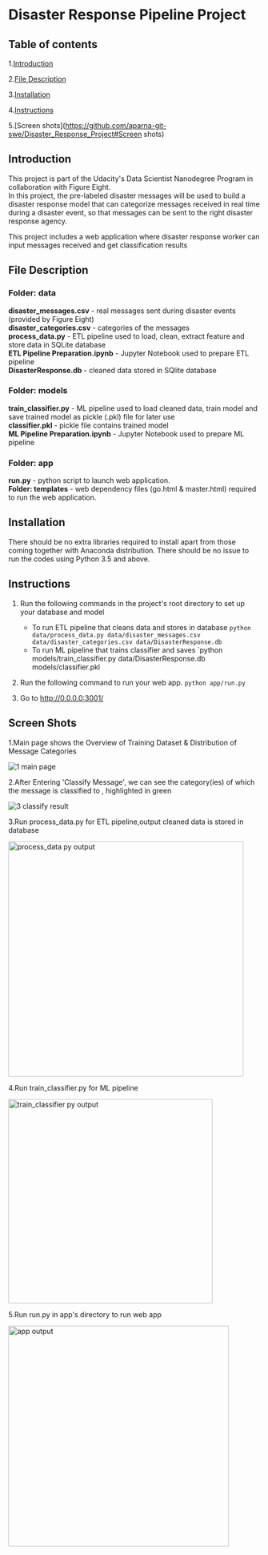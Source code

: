 # Disaster Response Pipeline Project

## Table of contents
1.[Introduction](https://github.com/aparna-git-swe/Disaster_Response_Project#introduction)

2.[File Description](https://github.com/aparna-git-swe/Disaster_Response_Project#file-description)

3.[Installation](https://github.com/aparna-git-swe/Disaster_Response_Project#Installation)

4.[Instructions](https://github.com/aparna-git-swe/Disaster_Response_Project#Instructions)

5.[Screen shots](https://github.com/aparna-git-swe/Disaster_Response_Project#Screen shots)


## Introduction
This project is part of the Udacity's Data Scientist Nanodegree Program in collaboration with Figure Eight.<br/>
In this project, the pre-labeled disaster messages will be used to build a disaster response model that can categorize messages received in real time during a disaster event, so that messages can be sent to the right disaster response agency.<br/>

This project includes a web application where disaster response worker can input messages received and get classification results

## File Description

### Folder: data

**disaster_messages.csv** - real messages sent during disaster events (provided by Figure Eight)<br/>
**disaster_categories.csv** - categories of the messages<br/>
**process_data.py** - ETL pipeline used to load, clean, extract feature and store data in SQLite database<br/>
**ETL Pipeline Preparation.ipynb** - Jupyter Notebook used to prepare ETL pipeline<br/>
**DisasterResponse.db** - cleaned data stored in SQlite database


### Folder: models

**train_classifier.py** - ML pipeline used to load cleaned data, train model and save trained model as pickle (.pkl) file for later use<br/>
**classifier.pkl** - pickle file contains trained model<br/>
**ML Pipeline Preparation.ipynb** - Jupyter Notebook used to prepare ML pipeline

### Folder: app

**run.py** - python script to launch web application.<br/>
**Folder: templates** - web dependency files (go.html & master.html) required to run the web application.

## Installation

There should be no extra libraries required to install apart from those coming together with Anaconda distribution. There should be no issue to run the codes using Python 3.5 and above.

## Instructions

1. Run the following commands in the project's root directory to set up your database and model
   - To run ETL pipeline that cleans data and stores in database
        `python data/process_data.py data/disaster_messages.csv data/disaster_categories.csv data/DisasterResponse.db`
   - To run ML pipeline that trains classifier and saves
        `python models/train_classifier.py data/DisasterResponse.db models/classifier.pkl
2. Run the following command  to run your web app.
    `python app/run.py`

3. Go to http://0.0.0.0:3001/  

## Screen Shots

1.Main page shows the Overview of Training Dataset & Distribution of Message Categories

![1  main page](https://user-images.githubusercontent.com/67683259/106398068-22713c00-6411-11eb-8335-d708d1754ac2.jpg)

2.After Entering 'Classify Message', we can see the category(ies) of which the message is classified to , highlighted in green

![3  classify result](https://user-images.githubusercontent.com/67683259/106398137-67956e00-6411-11eb-9900-04c9d664c5e1.jpg)

3.Run process_data.py for ETL pipeline,output cleaned data is stored in database<br/>

<img width="470" alt="process_data py output" src="https://user-images.githubusercontent.com/67683259/106398239-00c48480-6412-11eb-9650-20d50772f080.PNG">

4.Run train_classifier.py for ML pipeline<br/>

<img width="408" alt="train_classifier py output" src="https://user-images.githubusercontent.com/67683259/106399304-1e94e800-6418-11eb-8433-2f7ee0b4d1c2.PNG">


5.Run run.py in app's directory to run web app

<img width="441" alt="app output" src="https://user-images.githubusercontent.com/67683259/106398278-39645e00-6412-11eb-98c0-f2016baca8f9.PNG">



